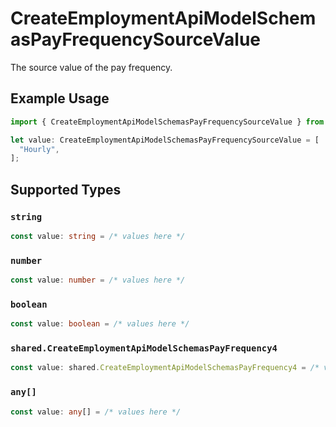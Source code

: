 # CreateEmploymentApiModelSchemasPayFrequencySourceValue

The source value of the pay frequency.

## Example Usage

```typescript
import { CreateEmploymentApiModelSchemasPayFrequencySourceValue } from "@stackone/stackone-client-ts/sdk/models/shared";

let value: CreateEmploymentApiModelSchemasPayFrequencySourceValue = [
  "Hourly",
];
```

## Supported Types

### `string`

```typescript
const value: string = /* values here */
```

### `number`

```typescript
const value: number = /* values here */
```

### `boolean`

```typescript
const value: boolean = /* values here */
```

### `shared.CreateEmploymentApiModelSchemasPayFrequency4`

```typescript
const value: shared.CreateEmploymentApiModelSchemasPayFrequency4 = /* values here */
```

### `any[]`

```typescript
const value: any[] = /* values here */
```

